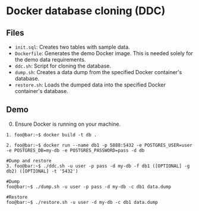 # Docker database cloning (DDC)

## Files
- `init.sql`: Creates two tables with sample data.
- `Dockerfile`: Generates the demo Docker image. This is needed solely for the demo data requirements.
- `ddc.sh`: Script for cloning the database.
- `dump.sh`: Creates a data dump from the specified Docker container's database.
- `restore.sh`: Loads the dumped data into the specified Docker container's database.

## Demo
0. Ensure Docker is running on your machine.
```shell
1. foo@bar:~$ docker build -t db .
```

```shell
2. foo@bar:~$ docker run --name db1 -p 5888:5432 -e POSTGRES_USER=user -e POSTGRES_DB=my-db -e POSTGRES_PASSWORD=pass -d db
```

```shell
#Dump and restore
3. foo@bar:~$ ./ddc.sh -u user -p pass -d my-db -f db1 ([OPTIONAL] -g db2) ([OPTIONAL] -t '5432')
```

```shell
#Dump
foo@bar:~$ ./dump.sh -u user -p pass -d my-db -c db1 data.dump
```

```shell
#Restore
foo@bar:~$ ./restore.sh -u user -d my-db -c db1 data.dump
```